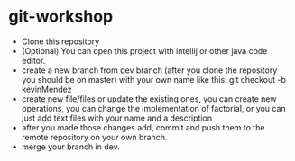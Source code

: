 # git-workshop
- Clone this repository
- (Optional) You can open this project with intellij or other java code editor.
- create a new branch from dev branch (after you clone the repository you should be on master) with your own name like this: git checkout -b kevinMendez
- create new file/files or update the existing ones, you can create new operations, you can change the implementation of factorial, or you can just add text files with your name and a description
- after you made those changes add, commit and push them to the remote repository on your own branch.
- merge your branch in dev.
